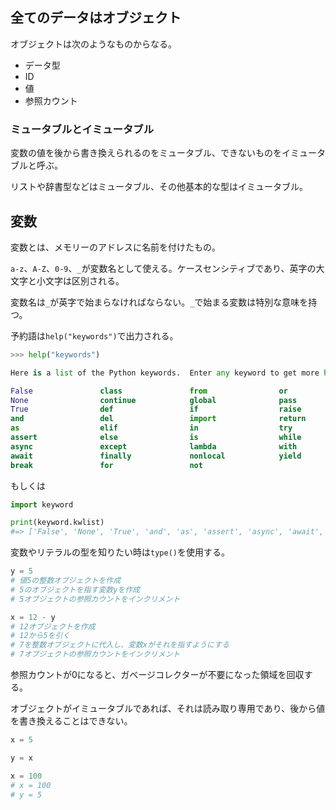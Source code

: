 ## 全てのデータはオブジェクト

オブジェクトは次のようなものからなる。

- データ型
- ID
- 値
- 参照カウント

### ミュータブルとイミュータブル

変数の値を後から書き換えられるのをミュータブル、できないものをイミュータブルと呼ぶ。

リストや辞書型などはミュータブル、その他基本的な型はイミュータブル。

## 変数

変数とは、メモリーのアドレスに名前を付けたもの。

`a-z`、`A-Z`、`0-9`、`_`が変数名として使える。ケースセンシティブであり、英字の大文字と小文字は区別される。

変数名は`_`が英字で始まらなければならない。`_`で始まる変数は特別な意味を持つ。

予約語は`help("keywords")`で出力される。

```python
>>> help("keywords")

Here is a list of the Python keywords.  Enter any keyword to get more help.

False               class               from                or
None                continue            global              pass
True                def                 if                  raise
and                 del                 import              return
as                  elif                in                  try
assert              else                is                  while
async               except              lambda              with
await               finally             nonlocal            yield
break               for                 not
```

もしくは

```python
import keyword

print(keyword.kwlist)
#=> ['False', 'None', 'True', 'and', 'as', 'assert', 'async', 'await', 'break', 'class', 'continue', 'def', 'del', 'elif', 'else', 'except', 'finally', 'for', 'from', 'global', 'if', 'import', 'in', 'is', 'lambda', 'nonlocal', 'not', 'or', 'pass', 'raise', 'return', 'try', 'while', 'with', 'yield']
```

変数やリテラルの型を知りたい時は`type()`を使用する。

```python
y = 5
# 値5の整数オブジェクトを作成
# 5のオブジェクトを指す変数yを作成
# 5オブジェクトの参照カウントをインクリメント

x = 12 - y
# 12オブジェクトを作成
# 12から5を引く
# 7を整数オブジェクトに代入し、変数xがそれを指すようにする
# 7オブジェクトの参照カウントをインクリメント
```

参照カウントが0になると、ガベージコレクターが不要になった領域を回収する。

オブジェクトがイミュータブルであれば、それは読み取り専用であり、後から値を書き換えることはできない。

```python
x = 5

y = x

x = 100
# x = 100
# y = 5
```
